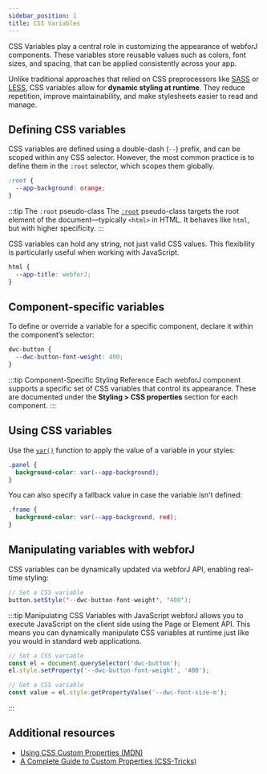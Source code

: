 ```yaml
---
sidebar_position: 1
title: CSS Variables
---
```


CSS Variables play a central role in customizing the appearance of webforJ components. These variables store reusable values such as colors, font sizes, and spacing, that can be applied consistently across your app.

Unlike traditional approaches that relied on CSS preprocessors like [SASS](https://sass-lang.com/) or [LESS](https://lesscss.org/), CSS variables allow for **dynamic styling at runtime**. They reduce repetition, improve maintainability, and make stylesheets easier to read and manage.

## Defining CSS variables

CSS variables are defined using a double-dash (`--`) prefix, and can be scoped within any CSS selector. However, the most common practice is to define them in the `:root` selector, which scopes them globally.

```css
:root {
  --app-background: orange;
}
```

:::tip The `:root` pseudo-class
The [`:root`](https://developer.mozilla.org/en-US/docs/Web/CSS/:root) pseudo-class targets the root element of the document—typically `<html>` in HTML. It behaves like `html`, but with higher specificity.
:::

CSS variables can hold any string, not just valid CSS values. This flexibility is particularly useful when working with JavaScript.

```css
html {
  --app-title: webforJ;
}
```

## Component-specific variables

To define or override a variable for a specific component, declare it within the component’s selector:

```css
dwc-button {
  --dwc-button-font-weight: 400;
}
```

:::tip Component-Specific Styling Reference
Each webforJ component supports a specific set of CSS variables that control its appearance. These are documented under the **Styling > CSS properties** section for each component. 
:::


## Using CSS variables

Use the [`var()`](https://developer.mozilla.org/en-US/docs/Web/CSS/var()) function to apply the value of a variable in your styles:

```css
.panel {
  background-color: var(--app-background);
}
```

You can also specify a fallback value in case the variable isn't defined:

```css
.frame {
  background-color: var(--app-background, red);
}
```

## Manipulating variables with webforJ

CSS variables can be dynamically updated via webforJ API, enabling real-time styling:

```java
// Set a CSS variable
button.setStyle('--dwc-button-font-weight', '400');
```

:::tip Manipulating CSS Variables with JavaScript
webforJ allows you to execute JavaScript on the client side using the Page or Element API. This means you can dynamically manipulate CSS variables at runtime just like you would in standard web applications.

```javascript
// Set a CSS variable
const el = document.querySelector('dwc-button');
el.style.setProperty('--dwc-button-font-weight', '400');

// Get a CSS variable
const value = el.style.getPropertyValue('--dwc-font-size-m');
```
:::

## Additional resources

- [Using CSS Custom Properties (MDN)](https://developer.mozilla.org/en-US/docs/Web/CSS/Using_CSS_custom_properties)  
- [A Complete Guide to Custom Properties (CSS-Tricks)](https://css-tricks.com/a-complete-guide-to-custom-properties/)

